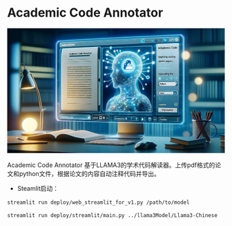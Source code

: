 # Academic Code Annotator

![](./files/pic/readme_1.webp)

Academic Code Annotator 基于LLAMA3的学术代码解读器。上传pdf格式的论文和python文件，根据论文的内容自动注释代码并导出。

- Steamlit启动：

```shell
streamlit run deploy/web_streamlit_for_v1.py /path/to/model
```

```shell
streamlit run deploy/streamlit/main.py ../llama3Model/Llama3-Chinese
```